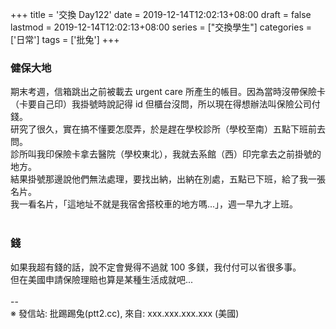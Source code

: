 +++
title = '交換 Day122'
date = 2019-12-14T12:02:13+08:00
draft = false
lastmod = 2019-12-14T12:02:13+08:00
series = ["交換學生"]
categories = ['日常']
tags = ['批兔']
+++
### 健保大地 
期末考週，信箱跳出之前被載去 urgent care 所產生的帳目。因為當時沒帶保險卡<br>
（卡要自己印）我掛號時說記得 id 但櫃台沒問，所以現在得想辦法叫保險公司付錢。<br>
研究了很久，實在搞不懂要怎麼弄，於是趕在學校診所（學校至南）五點下班前去問。<br>
診所叫我印保險卡拿去醫院（學校東北），我就去系館（西）印完拿去之前掛號的地方。<br>
結果掛號那邊說他們無法處理，要找出納，出納在別處，五點已下班，給了我一張名片。<br>
我一看名片，「這地址不就是我宿舍搭校車的地方嗎...」，週一早九才上班。<br>
<br>
### 錢 
如果我超有錢的話，說不定會覺得不過就 100 多鎂，我付付可以省很多事。<br>
但在美國申請保險理賠也算是某種生活成就吧...<br>
<br>
--<br>
※ 發信站: 批踢踢兔(ptt2.cc), 來自: xxx.xxx.xxx.xxx (美國)<br>
